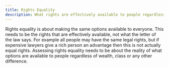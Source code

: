 ```yaml
---
title: Rights Equality
description: What rights are effectively available to people regardless of status is a key societal metric.
---
```


Rights equality is about making the same options available to everyone. This needs to be the rights that are effectively available, not what the letter of the law says. For example all people may have the same legal rights, but if expensive lawyers give a rich person an advantage then this is not actually equal rights. Assessing rights equality needs to be about the reality of what options are available to people regardless of wealth, class or any other difference.
